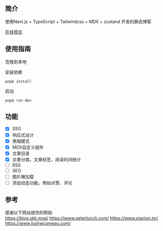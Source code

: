## 简介

使用Next.js + TypeScript + Tailwindcss + MDX + zustand 开发的静态博客

[在线预览](https://tsuizen.cn)

## 使用指南

克隆到本地

安装依赖
```
pnpm install
```
启动
```
pnpm run dev
```
## 功能

- [x] SSG
- [x] 响应式设计
- [x] 黑暗模式
- [x] MDX自定义组件
- [x] 文章目录
- [x] 文章分类，文章标签，阅读时间统计 
- [ ] RSS
- [ ] SEO
- [ ] 图片懒加载
- [ ] 添加动态功能，例如点赞、评论

## 参考

感谢以下网站提供的帮助</br>
https://blog.skk.moe/
https://www.peterlunch.com/
https://www.xiaojun.im/
https://www.joshwcomeau.com/